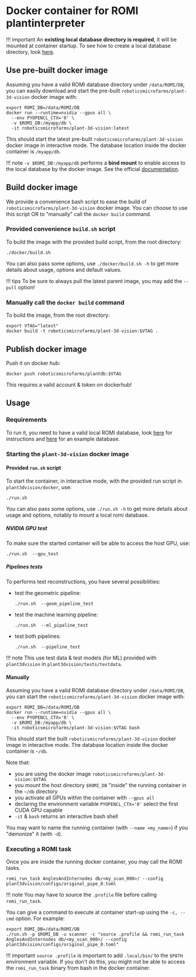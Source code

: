 Docker container for ROMI plantinterpreter
==========================================

!!! important
    An **existing local database directory is required**, it will be mounted at container startup.
    To see how to create a local database directory, look [here](/plant_imager/install/plantdb_setup/#initialize-a-romi-database).

## Use pre-built docker image

Assuming you have a valid ROMI database directory under `/data/ROMI/DB`, you can easily download and start the pre-built `roboticsmicrofarms/plant-3d-vision` docker image with:

```shell
export ROMI_DB=/data/ROMI/DB
docker run --runtime=nvidia --gpus all \
  --env PYOPENCL_CTX='0' \
  -v $ROMI_DB:/myapp/db \
  -it roboticsmicrofarms/plant-3d-vision:latest
```

This should start the latest pre-built `roboticsmicrofarms/plant-3d-vision` docker image in interactive mode.
The database location inside the docker container is `/myapp/db`.

!!! note
    `-v $ROMI_DB:/myapp/db` performs a **bind mount** to enable access to the local database by the docker image.
    See the official [documentation](https://docs.docker.com/storage/bind-mounts/).

## Build docker image

We provide a convenience bash script to ease the build of `roboticsmicrofarms/plant-3d-vision` docker image.
You can choose to use this script OR to "manually" call the `docker build` command.

### Provided convenience `build.sh` script

To build the image with the provided build script, from the root directory:

```shell
./docker/build.sh
```

You can also pass some options, use `./docker/build.sh -h` to get more details about usage, options and default values.

!!! tips 
    To be sure to always pull the latest parent image, you may add the `--pull` option!

### Manually call the `docker build` command

To build the image, from the root directory:

```shell
export VTAG="latest"
docker build -t roboticsmicrofarms/plant-3d-vision:$VTAG .
```

## Publish docker image

Push it on docker hub:

```shell
docker push roboticsmicrofarms/plantdb:$VTAG
```

This requires a valid account & token on dockerhub!

## Usage

### Requirements

To run it, you need to have a valid local ROMI database, look [here](/plant_imager/install/plantdb_setup/#initialize-a-romi-database) for instructions and [here](https://db.romi-project.eu/models/test_db.tar.gz) for an example database.

### Starting the `plant-3d-vision` docker image

#### Provided `run.sh` script

To start the container, in interactive mode, with the provided run script in `plant3dvision/docker`, use:

```shell
./run.sh
```

You can also pass some options, use `./run.sh -h` to get more details about usage and options, notably to mount a local romi database.

##### NVIDIA GPU test

To make sure the started container will be able to access the host GPU, use:

```shell
./run.sh  --gpu_test
```

##### Pipelines tests

To performs test reconstructions, you have several possibilities:

* test the geometric pipeline:
    ```shell
    ./run.sh  --geom_pipeline_test
    ```
* test the machine learning pipeline:
    ```shell
    ./run.sh  --ml_pipeline_test
    ```
* test both pipelines:
    ```shell
    ./run.sh  --pipeline_test
    ```

!!! note
    This use test data & test models (for ML) provided with `plant3dvision` in `plant3dvision/tests/testdata`.

#### Manually

Assuming you have a valid ROMI database directory under `/data/ROMI/DB`, you can start the `roboticsmicrofarms/plant-3d-vision` docker image with:

```shell
export ROMI_DB=/data/ROMI/DB
docker run --runtime=nvidia --gpus all \
  --env PYOPENCL_CTX='0' \
  -v $ROMI_DB:/myapp/db \
  -it roboticsmicrofarms/plant-3d-vision:$VTAG bash
```

This should start the built `roboticsmicrofarms/plant-3d-vision` docker image in interactive mode.
The database location inside the docker container is `~/db`.

Note that:

- you are using the docker image `roboticsmicrofarms/plant-3d-vision:$VTAG`
- you mount the host directory `$ROMI_DB` "inside" the running container in the `~/db` directory
- you activate all GPUs within the container with `--gpus all`
- declaring the environment variable `PYOPENCL_CTX='0'` select the first CUDA GPU capable
- `-it` & `bash` returns an interactive bash shell

You may want to name the running container (with `--name <my_name>`) if you "demonize" it (with `-d`).

### Executing a ROMI task

Once you are inside the running docker container, you may call the ROMI tasks.

```shell
romi_run_task AnglesAndInternodes db/<my_scan_000>/ --config plant3dvision/configs/original_pipe_0.toml
```

!!! note
    You may have to source the `.profile` file before calling `romi_run_task`.

You can give a command to execute at container start-up using the `-c, --cmd` option.
For example:

```shell
export ROMI_DB=/data/ROMI/DB
./run.sh -p $ROMI_DB -u scanner -c "source .profile && romi_run_task AnglesAndInternodes db/<my_scan_000>/ --config plant3dvision/configs/original_pipe_0.toml"
```

!!! important
    `source .profile` is important to add `.local/bin/` to the `$PATH` environment variable.
    If you don't do this, you might not be able to access the `romi_run_task` binary from bash in the docker container.
